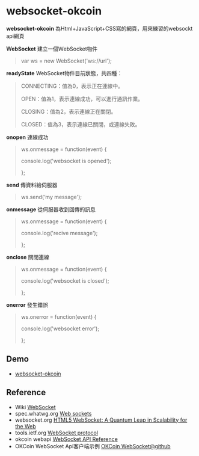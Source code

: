 # websocket-okcoin

**websocket-okcoin** 為Html+JavaScript+CSS寫的網頁，用來練習的websockt api網頁

**ＷebSocket** 
建立一個ＷebSocket物件
>var ws = new WebSocket('ws://url');

**readyState** 
WebSocket物件目前狀態，共四種：
>CONNECTING：值為0，表示正在連線中。
>
>OPEN：值為1，表示連線成功，可以進行通訊作業。
>
>CLOSING：值為2，表示連線正在關閉。
>
>CLOSED：值為3，表示連線已關閉，或連線失敗。


**onopen** 
連線成功
>ws.onmessage = function(event) {
>
>  console.log('websocket is opened');
>
>};

**send** 
傳資料給伺服器
>ws.send(‘my message');

**onmessage** 
從伺服器收到回傳的訊息
>ws.onmessage = function(event) {
>
>  console.log('recive message');
>
>};

**onclose** 
關閉連線
>ws.onmessage = function(event) {
>
>  console.log('websocket is closed');
>
>};

**onerror** 
發生錯誤
>ws.onerror = function(event) {
>
>  console.log('websocket error');
>
>};



## Demo
* [websocket-okcoin](https://cubshuang.github.io/websocket-okcoin/)

## Reference
* Wiki [WebSocket](https://zh.wikipedia.org/wiki/WebSocket)
* spec.whatwg.org [Web sockets](https://html.spec.whatwg.org/multipage/web-sockets.html#network)
* websocket.org [HTML5 WebSocket: A Quantum Leap in Scalability for the Web](http://www.websocket.org/quantum.html)
* tools.ietf.org [WebSocket protocol](https://tools.ietf.org/html/draft-abarth-thewebsocketprotocol-01)
* okcoin webapi [WebSocket API Reference](https://support.okcoin.com/hc/en-us/articles/360000754131-WebSocket-API-Reference)
* OKCoin WebSocket Api客户端示例 [OKCoin WebSocket@github](https://github.com/OKCoin/websocket)

